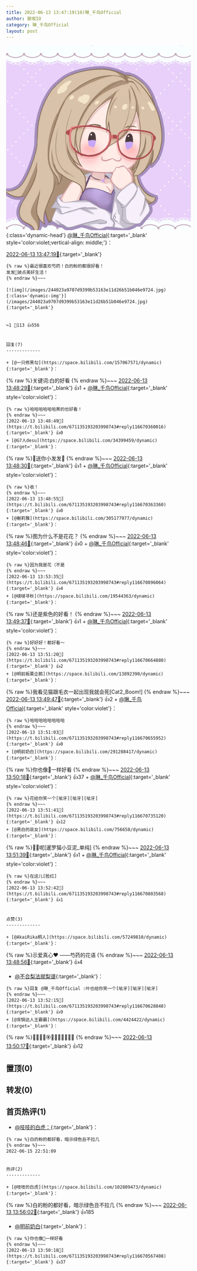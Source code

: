 ```yaml
---
title: 2022-06-13 13:47:19(10)琳_千鸟Official
author: 御坂IO
category: 琳_千鸟Official
layout: post
---
```


![img](/images/c0a88f85ebd0d056f37b114e0748e69556c8b488.jpg){:class='dynamic-head'}
[@琳_千鸟Official](https://space.bilibili.com/1620923329/dynamic){:target='_blank' style='color:violet;vertical-align: middle;'}：

[2022-06-13 13:47:19🔗](https://t.bilibili.com/671135193203998743){:target='_blank'}

~~~
{% raw %}最近很喜欢芍药！白的粉的都很好看！
发发🌷装点美好生活！
{% endraw %}~~~

[![img](/images/244023a9707d9399b53163e11d26b51b046e9724.jpg){:class='dynamic-img'}](/images/244023a9707d9399b53163e11d26b51b046e9724.jpg){:target='_blank'}


↪️1 💬113 👍556


回复(7)
-------------

+ [@一只修黑勾](https://space.bilibili.com/157067571/dynamic){:target='_blank'}：
~~~
{% raw %}关键词:白的好看
{% endraw %}~~~
[2022-06-13 13:48:29🔗](https://t.bilibili.com/671135193203998743#reply116670349088){:target='_blank'} 👍1
    + [@琳_千鸟Official](https://space.bilibili.com/1620923329/dynamic){:target='_blank' style='color:violet'}：
~~~
{% raw %}哈哈哈哈哈哈黑的也好看！
{% endraw %}~~~
[2022-06-13 13:48:49🔗](https://t.bilibili.com/671135193203998743#reply116670360016){:target='_blank'} 👍0
+ [@G7人desu](https://space.bilibili.com/34399459/dynamic){:target='_blank'}：
~~~
{% raw %}💐送你小发发💐
{% endraw %}~~~
[2022-06-13 13:48:30🔗](https://t.bilibili.com/671135193203998743#reply116670349664){:target='_blank'} 👍1
    + [@琳_千鸟Official](https://space.bilibili.com/1620923329/dynamic){:target='_blank' style='color:violet'}：
~~~
{% raw %}收！
{% endraw %}~~~
[2022-06-13 13:48:55🔗](https://t.bilibili.com/671135193203998743#reply116670363360){:target='_blank'} 👍0
+ [@榭莉雅](https://space.bilibili.com/305177977/dynamic){:target='_blank'}：
~~~
{% raw %}图为什么不是花花？
{% endraw %}~~~
[2022-06-13 13:48:46🔗](https://t.bilibili.com/671135193203998743#reply116670358016){:target='_blank'} 👍0
    + [@琳_千鸟Official](https://space.bilibili.com/1620923329/dynamic){:target='_blank' style='color:violet'}：
~~~
{% raw %}因为我是花（不是
{% endraw %}~~~
[2022-06-13 13:53:35🔗](https://t.bilibili.com/671135193203998743#reply116670896064){:target='_blank'} 👍4
+ [@啵啵寻秋](https://space.bilibili.com/19544363/dynamic){:target='_blank'}：
~~~
{% raw %}还是紫色的好看！
{% endraw %}~~~
[2022-06-13 13:49:37🔗](https://t.bilibili.com/671135193203998743#reply116670510560){:target='_blank'} 👍1
    + [@琳_千鸟Official](https://space.bilibili.com/1620923329/dynamic){:target='_blank' style='color:violet'}：
~~~
{% raw %}好好好！都好看～
{% endraw %}~~~
[2022-06-13 13:51:20🔗](https://t.bilibili.com/671135193203998743#reply116670664880){:target='_blank'} 👍2
+ [@明前板栗企鹅](https://space.bilibili.com/13892390/dynamic){:target='_blank'}：
~~~
{% raw %}我看见猫跟毛衣一起出现我就会死[Cat2_Boom!]
{% endraw %}~~~
[2022-06-13 13:49:47🔗](https://t.bilibili.com/671135193203998743#reply116670515776){:target='_blank'} 👍2
    + [@琳_千鸟Official](https://space.bilibili.com/1620923329/dynamic){:target='_blank' style='color:violet'}：
~~~
{% raw %}哈哈哈哈哈哈哈哈
{% endraw %}~~~
[2022-06-13 13:51:03🔗](https://t.bilibili.com/671135193203998743#reply116670655952){:target='_blank'} 👍0
+ [@明前奶白](https://space.bilibili.com/291288417/dynamic){:target='_blank'}：
~~~
{% raw %}你也像🌸一样好看
{% endraw %}~~~
[2022-06-13 13:50:18🔗](https://t.bilibili.com/671135193203998743#reply116670567408){:target='_blank'} 👍37
    + [@琳_千鸟Official](https://space.bilibili.com/1620923329/dynamic){:target='_blank' style='color:violet'}：
~~~
{% raw %}花给你笑一个[呲牙][呲牙][呲牙]
{% endraw %}~~~
[2022-06-13 13:51:41🔗](https://t.bilibili.com/671135193203998743#reply116670735120){:target='_blank'} 👍12
+ [@黑白的巫女](https://space.bilibili.com/756658/dynamic){:target='_blank'}：
~~~
{% raw %}🌷🌷呢[暹罗猫小豆泥_单纯]
{% endraw %}~~~
[2022-06-13 13:51:39🔗](https://t.bilibili.com/671135193203998743#reply116670674976){:target='_blank'} 👍1
    + [@琳_千鸟Official](https://space.bilibili.com/1620923329/dynamic){:target='_blank' style='color:violet'}：
~~~
{% raw %}在这儿[脸红]
{% endraw %}~~~
[2022-06-13 13:52:42🔗](https://t.bilibili.com/671135193203998743#reply116670803568){:target='_blank'} 👍1


点赞(3)
-------------

+ [@AkaiRika桐人](https://space.bilibili.com/57249810/dynamic){:target='_blank'}：
~~~
{% raw %}示爱真心❤️
——芍药的花语
{% endraw %}~~~
[2022-06-13 13:48:56🔗](https://t.bilibili.com/671135193203998743#reply116670488928){:target='_blank'} 👍4
+ [@不合梨法就梨谱](https://space.bilibili.com/13297654/dynamic){:target='_blank'}：
~~~
{% raw %}回复 @琳_千鸟Official :叶也给你笑一个[呲牙][呲牙][呲牙]
{% endraw %}~~~
[2022-06-13 13:52:15🔗](https://t.bilibili.com/671135193203998743#reply116670628848){:target='_blank'} 👍9
+ [@背锅达人王霸霸](https://space.bilibili.com/4424422/dynamic){:target='_blank'}：
~~~
{% raw %}🥀🥀🌸🌼🏵️🌻🌹🌷💐🥀🌲🌵
{% endraw %}~~~
[2022-06-13 13:50:17🔗](https://t.bilibili.com/671135193203998743#reply116670531408){:target='_blank'} 👍12


置顶(0)
-------------



转发(0)
-------------



首页热评(1)
-------------

+ [@吱吱的白虎：](https://space.bilibili.com/102809473/dynamic){:target='_blank'}：
~~~
{% raw %}白的粉的都好看，暗示绿色丑不拉几
{% endraw %}~~~
2022-06-15 22:51:09


热评(2)
-------------

+ [@吱吱的白虎](https://space.bilibili.com/102809473/dynamic){:target='_blank'}：
~~~
{% raw %}白的粉的都好看，暗示绿色丑不拉几
{% endraw %}~~~
[2022-06-13 13:56:02🔗](https://t.bilibili.com/671135193203998743#reply116671132592){:target='_blank'} 👍185
+ [@明前奶白](https://space.bilibili.com/291288417/dynamic){:target='_blank'}：
~~~
{% raw %}你也像🌸一样好看
{% endraw %}~~~
[2022-06-13 13:50:18🔗](https://t.bilibili.com/671135193203998743#reply116670567408){:target='_blank'} 👍37


